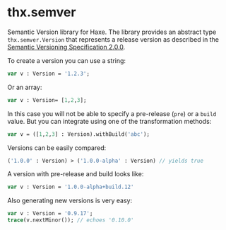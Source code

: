 # thx.semver

Semantic Version library for Haxe. The library provides an abstract type `thx.semver.Version` that represents a release version as described in the [Semantic Versioning Specification 2.0.0](http://semver.org/).

To create a version you can use a string:
```haxe
var v : Version = '1.2.3';
```

Or an array:

```haxe
var v : Version= [1,2,3];
```


In this case you will not be able to specify a pre-release (`pre`) or a `build` value. But you can integrate using one of the transformation methods:

```haxe
var v = ([1,2,3] : Version).withBuild('abc');
```

Versions can be easily compared:

```haxe
('1.0.0' : Version) > ('1.0.0-alpha' : Version) // yields true
```

A version with pre-release and build looks like:

```haxe
var v : Version = '1.0.0-alpha+build.12'
```

Also generating new versions is very easy:

```haxe
var v : Version = '0.9.17';
trace(v.nextMinor()); // echoes '0.10.0'
```
